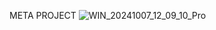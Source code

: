 META PROJECT
![WIN_20241007_12_09_10_Pro](https://github.com/user-attachments/assets/b51a5cc5-33d7-44d4-aa6f-22609fc7df8f)
